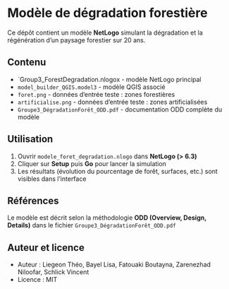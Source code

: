 # Modèle de dégradation forestière

Ce dépôt contient un modèle **NetLogo** simulant la dégradation et la régénération d’un paysage forestier sur 20 ans.

## Contenu

- `Group3_ForestDegradation.nlogox - modèle NetLogo principal  
- `model_builder_QGIS.model3` - modèle QGIS associé  
- `foret.png` - données d’entrée teste : zones forestières  
- `artificialise.png` - données d’entrée teste : zones artificialisées  
- `Groupe3_DégradationForêt_ODD.pdf` - documentation ODD complète du modèle  

## Utilisation

1. Ouvrir `modele_foret_degradation.nlogo` dans **NetLogo (> 6.3)**  
2. Cliquer sur **Setup** puis **Go** pour lancer la simulation  
3. Les résultats (évolution du pourcentage de forêt, surfaces, etc.) sont visibles dans l’interface

## Références

Le modèle est décrit selon la méthodologie **ODD (Overview, Design, Details)** dans le fichier `Groupe3_DégradationForêt_ODD.pdf`

## Auteur et licence

- Auteur : Liegeon Théo, Bayel  Lisa, Fatouaki Boutayna, Zarenezhad Niloofar, Schlick Vincent 
- Licence : MIT
